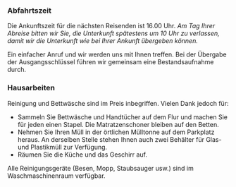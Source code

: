 ### Abfahrtszeit

Die Ankunftszeit für die nächsten Reisenden ist 16.00 Uhr.
_Am Tag Ihrer Abreise bitten wir Sie, die Unterkunft spätestens um 10 Uhr zu verlassen, damit wir die Unterkunft wie bei Ihrer Ankunft übergeben können._

Ein einfacher Anruf und wir werden uns mit Ihnen treffen.
Bei der Übergabe der Ausgangsschlüssel führen wir gemeinsam eine Bestandsaufnahme durch.

### Hausarbeiten

Reinigung und Bettwäsche sind im Preis inbegriffen. Vielen Dank jedoch für:

- Sammeln Sie Bettwäsche und Handtücher auf dem Flur und machen Sie für jeden einen Stapel.
  Die Matratzenschoner bleiben auf den Betten.
- Nehmen Sie Ihren Müll in der örtlichen Mülltonne auf dem Parkplatz heraus. An derselben Stelle stehen Ihnen auch zwei Behälter für Glas- und Plastikmüll zur Verfügung.
- Räumen Sie die Küche und das Geschirr auf.

Alle Reinigungsgeräte (Besen, Mopp, Staubsauger usw.) sind im Waschmaschinenraum verfügbar.
